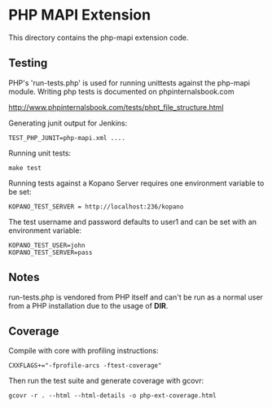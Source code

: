# PHP MAPI Extension

This directory contains the php-mapi extension code.

## Testing


PHP's 'run-tests.php' is used for running unittests against the php-mapi module.
Writing php tests is documented on phpinternalsbook.com

http://www.phpinternalsbook.com/tests/phpt_file_structure.html

Generating junit output for Jenkins:

```
TEST_PHP_JUNIT=php-mapi.xml ....
```

Running unit tests:

```
make test
```

Running tests against a Kopano Server requires one environment variable to be set:

```
KOPANO_TEST_SERVER = http://localhost:236/kopano
```

The test username and password defaults to user1 and can be set with an environment variable:

```
KOPANO_TEST_USER=john
KOPANO_TEST_SERVER=pass
```

## Notes

run-tests.php is vendored from PHP itself and can't be run as a normal user
from a PHP installation due to the usage of __DIR__.

## Coverage

Compile with core with profiling instructions:

```
CXXFLAGS+="-fprofile-arcs -ftest-coverage"
```

Then run the test suite and generate coverage with gcovr:

```
gcovr -r . --html --html-details -o php-ext-coverage.html
```
